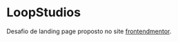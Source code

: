 # LoopStudios
 Desafio de landing page proposto no site [frontendmentor](https://www.frontendmentor.io/challenges/loopstudios-landing-page-N88J5Onjw).
